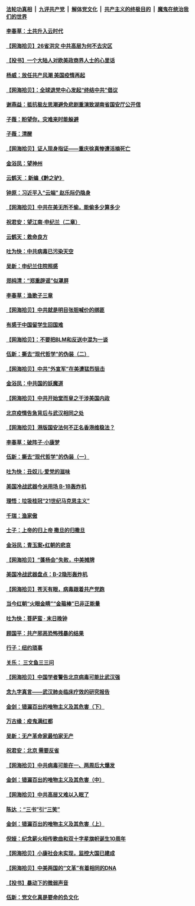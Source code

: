 ####  [法轮功真相](../../../../basic/blob/master/README.md?t=07011701) &nbsp;|&nbsp; [九评共产党](../../../../9ping.md/blob/master/README.md?t=07011701) &nbsp;|&nbsp; [解体党文化](../../../../jtdwh.md/blob/master/README.md?t=07011701)  &nbsp;|&nbsp; [共产主义的终极目的](../../../../gczydzjmd.md/blob/master/README.md?t=07011701) &nbsp;|&nbsp; [魔鬼在统治我们的世界](../../../../mgztzwmdsj.md/blob/master/README.md?t=07011701) 

#### [李春草：土共升入云时代](../pages/nsc993/n12223920.md?t=07011701) 

#### [【网海拾贝】26省洪灾 中共高层为何不去灾区](../pages/nsc993/n12223360.md?t=07011701) 

#### [【投书】一个大陆人对欧美政商界人士的心里话](../pages/nsc993/n12221489.md?t=07011701) 

#### [杨威：放任共产风潮 美国疫情再起](../pages/nsc993/n12220695.md?t=07011701) 

#### [【网海拾贝】：全球退党中心发起“终结中共”倡议](../pages/nsc993/n12220970.md?t=07011701) 

#### [谢燕益：抵抗极左思潮避免悲剧重演致湖南省国安厅公开信](../pages/nsc993/n12218887.md?t=07011701) 

#### [子薇：盼望你，灾难来时能躲避](../pages/nsc993/n12218425.md?t=07011701) 

#### [子薇：清醒](../pages/nsc993/n12218396.md?t=07011701) 

#### [【网海拾贝】证人现身指证——重庆徐真惨遭活摘死亡](../pages/nsc993/n12218278.md?t=07011701) 

#### [金浴凤：望神州](../pages/nsc993/n12218049.md?t=07011701) 

#### [云鹤天 ：新编《黔之驴》](../pages/nsc993/n12218038.md?t=07011701) 

#### [钟原：习近平入“云端” 赵乐际仍隐身](../pages/nsc993/n12217720.md?t=07011701) 

#### [【网海拾贝】中共在美无所不偷，能偷多少算多少](../pages/nsc993/n12216875.md?t=07011701) 

#### [祝君安：望江南·申纪兰（二章）](../pages/nsc993/n12216556.md?t=07011701) 

#### [云鹤天：救命良方](../pages/nsc993/n12216543.md?t=07011701) 

#### [吐为快：中共病毒已污染天空](../pages/nsc993/n12215786.md?t=07011701) 

#### [吴新：申纪兰住院照感](../pages/nsc993/n12215730.md?t=07011701) 

#### [郑纯清：“郑重辟谣”似罩屏](../pages/nsc993/n12215700.md?t=07011701) 

#### [李春草：渔歌子三章](../pages/nsc993/n12215653.md?t=07011701) 

#### [【网海拾贝】中共就是明目张胆喊价的绑匪](../pages/nsc993/n12215381.md?t=07011701) 

#### [有感于中国留学生回国难](../pages/nsc993/n12212960.md?t=07011701) 

#### [【网海拾贝】：不要把BLM和反送中混为一谈](../pages/nsc993/n12213076.md?t=07011701) 

#### [伍新：撕去“现代哲学”的伪装（二）](../pages/nsc993/n12211310.md?t=07011701) 

#### [【网海拾贝】中共“外宣军”在美遭猛烈狙击](../pages/nsc993/n12211190.md?t=07011701) 

#### [金浴凤：中共国的妖魔道](../pages/nsc993/n12208163.md?t=07011701) 

#### [【网海拾贝】中共开始堂而皇之干涉美国内政](../pages/nsc993/n12205646.md?t=07011701) 

#### [北京疫情告急背后与武汉相同之处](../pages/nsc993/n12201610.md?t=07011701) 

#### [【网海拾贝】港版国安法何不正名香港维稳法？](../pages/nsc993/n12203675.md?t=07011701) 

#### [李春草：破阵子·小康梦](../pages/nsc993/n12202996.md?t=07011701) 

#### [伍新：撕去“现代哲学”的伪装（一）](../pages/nsc993/n12202666.md?t=07011701) 

#### [吐为快：丑奴儿·爱党的滋味](../pages/nsc993/n12202630.md?t=07011701) 

#### [美国冷战武器今派用场 B-1B轰炸机](../pages/nsc993/n12202368.md?t=07011701) 

#### [理悟：垃圾桂冠“21世纪马克思主义”](../pages/nsc993/n12201220.md?t=07011701) 

#### [千瑞：渔家傲](../pages/nsc993/n12201174.md?t=07011701) 

#### [士子：上帝的归上帝 撒旦的归撒旦](../pages/nsc993/n12199902.md?t=07011701) 

#### [金浴凤：青玉案•红朝的悲哀](../pages/nsc993/n12199650.md?t=07011701) 

#### [【网海拾贝】“蓬杨会”失败，中美摊牌](../pages/nsc993/n12199598.md?t=07011701) 

#### [美国冷战武器盘点：B-2隐形轰炸机](../pages/nsc993/n12199226.md?t=07011701) 

#### [【网海拾贝】苍天有眼，病毒跟着共产党跑](../pages/nsc993/n12197648.md?t=07011701) 

#### [当今红朝“火眼金睛”“金箍棒”已非正能量](../pages/nsc993/n12196834.md?t=07011701) 

#### [吐为快：菩萨蛮 · 末日晚钟](../pages/nsc993/n12196689.md?t=07011701) 

#### [顾国平：共产邪恶恐怖残暴的结果](../pages/nsc993/n12195238.md?t=07011701) 

#### [行子：纽约琐事](../pages/nsc993/n12194752.md?t=07011701) 

#### [关乐： 三文鱼三三问](../pages/nsc993/n12194626.md?t=07011701) 

#### [【网海拾贝】中国学者警告北京病毒可能比武汉强](../pages/nsc993/n12193964.md?t=07011701) 

#### [念九字真言——武汉肺炎临床疗效的研究报告](../pages/nsc993/n12190804.md?t=07011701) 

#### [金剑：错漏百出的唯物主义及其危害（下）](../pages/nsc993/n12191909.md?t=07011701) 

#### [万古缘：疫鬼满红都](../pages/nsc993/n12191847.md?t=07011701) 

#### [吴新：无产革命家最怕家无产](../pages/nsc993/n12191806.md?t=07011701) 

#### [祝君安：北京 需要反省](../pages/nsc993/n12191766.md?t=07011701) 

#### [【网海拾贝】中共病毒可能在一、两周后大爆发](../pages/nsc993/n12190517.md?t=07011701) 

#### [金剑：错漏百出的唯物主义及其危害（中）](../pages/nsc993/n12188778.md?t=07011701) 

#### [【网海拾贝】中共高层又难以入眠了](../pages/nsc993/n12188425.md?t=07011701) 

#### [陈达 ：“三书”引“三笑”](../pages/nsc993/n12187929.md?t=07011701) 

#### [金剑：错漏百出的唯物主义及其危害（上）](../pages/nsc993/n12186502.md?t=07011701) 

#### [倪娅：纪念薪火相传歌曲和双十字星旗帜诞生10周年](../pages/nsc993/n12186439.md?t=07011701) 

#### [【网海拾贝】小康社会未实现，监控大国已建成](../pages/nsc993/n12185468.md?t=07011701) 

#### [【网海拾贝】中美两国的“文革”有着相同的DNA](../pages/nsc993/n12184487.md?t=07011701) 

#### [【投书】暴动下的微弱声音](../pages/nsc993/n12183493.md?t=07011701) 

#### [伍新：党文化真是要命的负文化](../pages/nsc993/n12182742.md?t=07011701) 

